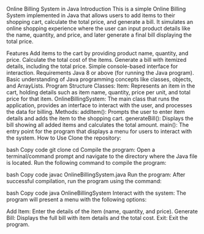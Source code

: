 Online Billing System in Java
Introduction
This is a simple Online Billing System implemented in Java that allows users to add items to their shopping cart, calculate the total price, and generate a bill. It simulates an online shopping experience where the user can input product details like the name, quantity, and price, and later generate a final bill displaying the total price.

Features
Add items to the cart by providing product name, quantity, and price.
Calculate the total cost of the items.
Generate a bill with itemized details, including the total price.
Simple console-based interface for interaction.
Requirements
Java 8 or above (for running the Java program).
Basic understanding of Java programming concepts like classes, objects, and ArrayLists.
Program Structure
Classes:
Item: Represents an item in the cart, holding details such as item name, quantity, price per unit, and total price for that item.
OnlineBillingSystem: The main class that runs the application, provides an interface to interact with the user, and processes the data for billing.
Methods:
addItem(): Prompts the user to enter item details and adds the item to the shopping cart.
generateBill(): Displays the bill showing all added items and calculates the total amount.
main(): The entry point for the program that displays a menu for users to interact with the system.
How to Use
Clone the repository:

bash
Copy code
git clone <repository-url>
cd <repository-directory>
Compile the program: Open a terminal/command prompt and navigate to the directory where the Java file is located. Run the following command to compile the program:

bash
Copy code
javac OnlineBillingSystem.java
Run the program: After successful compilation, run the program using the command:

bash
Copy code
java OnlineBillingSystem
Interact with the system: The program will present a menu with the following options:

Add Item: Enter the details of the item (name, quantity, and price).
Generate Bill: Displays the full bill with item details and the total cost.
Exit: Exit the program.
